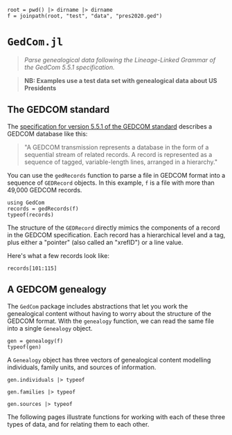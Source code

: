 ```@setup home
root = pwd() |> dirname |> dirname
f = joinpath(root, "test", "data", "pres2020.ged")
```

# `GedCom.jl`

> *Parse genealogical data following the Lineage-Linked Grammar of the GedCom 5.5.1 specification.*

> **NB: Examples use a test data set with genealogical data about US Presidents**


## The GEDCOM standard

The [specification for version 5.5.1 of the GEDCOM standard](https://gedcom.io/specifications/ged551.pdf) describes a GEDCOM database like this:


> "A GEDCOM transmission represents a database in the form of a sequential stream of related records. A record is represented as a sequence of tagged, variable-length lines, arranged in a hierarchy."

You can use the `gedRecords` function to parse a file in GEDCOM format into a sequence of `GEDRecord` objects.  In this example, `f` is a file with more than 49,000 GEDCOM records. 


```@example home
using GedCom
records = gedRecords(f)
typeof(records)
```

The structure of the `GEDRecord` directly mimics the components of a record in the GEDCOM specification.  Each record has a hierarchical level and a tag, plus either a "pointer" (also called an "xrefID") or a line value.

Here's what a few records look like:

```@example home
records[101:115]
```


## A GEDCOM genealogy

The `GedCom` package includes abstractions that let you work the genealogical content without having to worry about the structure of the GEDCOM format.  With the `genealogy` function, we can read the same file into a single `Genealogy` object.

```@example home
gen = genealogy(f)
typeof(gen)
```

A `Genealogy` object has three vectors of genealogical content modelling individuals, family units, and sources of information.

```@example home
gen.individuals |> typeof
```


```@example home
gen.families |> typeof
```
```@example home
gen.sources |> typeof
```

The following pages illustrate functions for working with each of these three types of data, and for relating them to each other.


